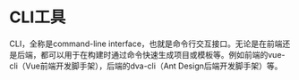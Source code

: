 # CLI工具

CLI，全称是command-line interface，也就是命令行交互接口。无论是在前端还是后端，都可以用于在构建时通过命令快速生成项目或模板等。例如前端的vue-cli（Vue前端开发脚手架），后端的dva-cli（Ant Design后端开发脚手架）等。
